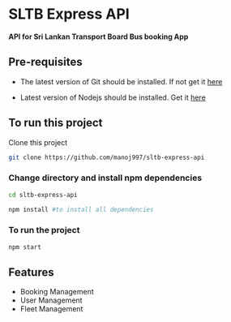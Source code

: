 # SLTB Express API

**API for Sri Lankan Transport Board Bus booking App**

## Pre-requisites

- The latest version of Git should be installed. If not get it [here](https://git-scm.com/downloads)

- Latest version of Nodejs should be installed. Get it [here](https://nodejs.org/en/download/)

## To run this project

Clone this project

```bash
git clone https://github.com/manoj997/sltb-express-api
```

### Change directory and install npm dependencies

```bash
cd sltb-express-api

npm install #to install all dependencies
```

### To run the project

```bash
npm start
```

## Features

- Booking Management
- User Management
- Fleet Management
